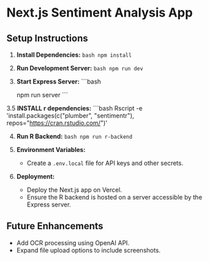 # Next.js Sentiment Analysis App

## Setup Instructions

1. **Install Dependencies:**   ```bash
   npm install   ```

2. **Run Development Server:**   ```bash
   npm run dev   ```

3. **Start Express Server:**   ```bash

   npm run server   ```

3.5 **INSTALL r dependencies:**   ```bash
Rscript -e 'install.packages(c("plumber", "sentimentr"), repos="https://cran.rstudio.com/")'

4. **Run R Backend:**   ```bash
   npm run r-backend   ```

5. **Environment Variables:**
   - Create a `.env.local` file for API keys and other secrets.

6. **Deployment:**
   - Deploy the Next.js app on Vercel.
   - Ensure the R backend is hosted on a server accessible by the Express server.

## Future Enhancements

- Add OCR processing using OpenAI API.
- Expand file upload options to include screenshots.
